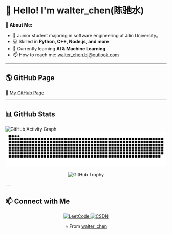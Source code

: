 # 👋 Hello! I'm walter_chen(陈驰水)  

🔭 **About Me:**  
- 🚀 Junior student majoring in software engineering at Jilin University。
- 💻 Skilled in **Python, C++, Node.js, and more**  
- 🌱 Currently learning **AI & Machine Learning**  
- 📫 How to reach me: [walter_chen.bj@outlook.com](mailto:walter_chen.bj@outlook.com)  

---

## 🌎 GitHub Page  
🔗 [My GitHub Page](https://ChenChiShui.github.io/)  

---

## 📊 GitHub Stats  

![GitHub Activity Graph](https://github-readme-activity-graph.vercel.app/graph?username=ChenChiShui&theme=github-dark)  
![GitHub Snake](https://github.com/ChenChiShui/ChenChiShui/blob/output/github-contribution-grid-snake.svg)  
<p align="center">
    <img src="https://github-profile-trophy.vercel.app/?username=ChenChiShui&theme=darkhub&column=2&title=Commits,Experience" alt="GitHub Trophy">
</p>
---

## 📫 Connect with Me  

<p align="center">
    <a href="https://leetcode.cn/u/walter_chen/" target="_blank">
        <img src="https://img.shields.io/badge/LeetCode-orange?style=for-the-badge&logo=LeetCode&logoColor=white" alt="LeetCode">
    </a>
    <a href="https://blog.csdn.net/m0_72113406?spm=1000.2115.3001.5343" target="_blank">
        <img src="https://img.shields.io/badge/CSDN-red?style=for-the-badge&logo=C&logoColor=white" alt="CSDN">
    </a>
</p>
<p align="center">
    ⭐️ From <a href="https://github.com/ChenChiShui">walter_chen</a>
</p>
